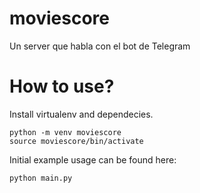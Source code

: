 # moviescore
Un server que habla con el bot de Telegram

# How to use?

Install virtualenv and dependecies.

```
python -m venv moviescore
source moviescore/bin/activate
```

Initial example usage can be found here:

```
python main.py
```
